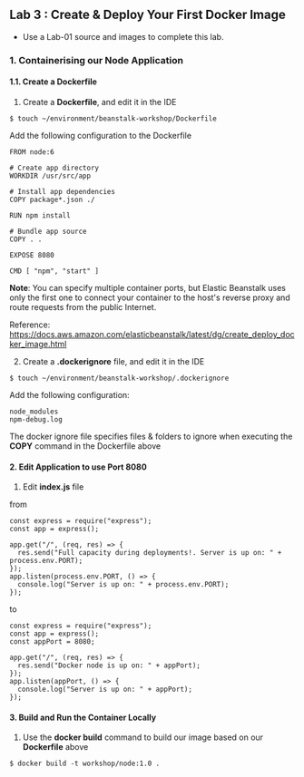 ## Lab 3 : Create & Deploy Your First Docker Image

- Use a Lab-01 source and images to complete this lab.

### 1. Containerising our Node Application

#### 1.1. Create a Dockerfile

1.  Create a **Dockerfile**, and edit it in the IDE

```
$ touch ~/environment/beanstalk-workshop/Dockerfile
```

Add the following configuration to the Dockerfile

```
FROM node:6

# Create app directory
WORKDIR /usr/src/app

# Install app dependencies
COPY package*.json ./

RUN npm install

# Bundle app source
COPY . .

EXPOSE 8080

CMD [ "npm", "start" ]
```

**Note**: You can specify multiple container ports, but Elastic Beanstalk uses only the first one to connect your container to the host's reverse proxy and route requests from the public Internet.

Reference: https://docs.aws.amazon.com/elasticbeanstalk/latest/dg/create_deploy_docker_image.html

2.  Create a **.dockerignore** file, and edit it in the IDE

```
$ touch ~/environment/beanstalk-workshop/.dockerignore
```

Add the following configuration:

```
node_modules
npm-debug.log
```

The docker ignore file specifies files & folders to ignore when executing the **COPY** command in the Dockerfile above

#### 2. Edit Application to use Port 8080

1.  Edit **index.js** file

from

```
const express = require("express");
const app = express();

app.get("/", (req, res) => {
  res.send("Full capacity during deployments!. Server is up on: " + process.env.PORT);
});
app.listen(process.env.PORT, () => {
  console.log("Server is up on: " + process.env.PORT);
});
```

to

```
const express = require("express");
const app = express();
const appPort = 8080;

app.get("/", (req, res) => {
  res.send("Docker node is up on: " + appPort);
});
app.listen(appPort, () => {
  console.log("Server is up on: " + appPort);
});
```

#### 3. Build and Run the Container Locally

1.  Use the **docker build** command to build our image based on our **Dockerfile** above

```
$ docker build -t workshop/node:1.0 .
```
